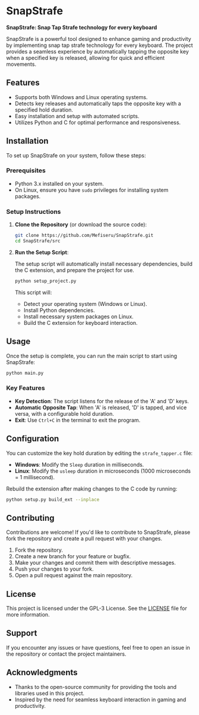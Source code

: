# SnapStrafe

**SnapStrafe: Snap Tap Strafe technology for every keyboard**

SnapStrafe is a powerful tool designed to enhance gaming and productivity by implementing snap tap strafe technology for every keyboard. The project provides a seamless experience by automatically tapping the opposite key when a specified key is released, allowing for quick and efficient movements.

## Features

- Supports both Windows and Linux operating systems.
- Detects key releases and automatically taps the opposite key with a specified hold duration.
- Easy installation and setup with automated scripts.
- Utilizes Python and C for optimal performance and responsiveness.

## Installation

To set up SnapStrafe on your system, follow these steps:

### Prerequisites

- Python 3.x installed on your system.
- On Linux, ensure you have `sudo` privileges for installing system packages.

### Setup Instructions

1. **Clone the Repository** (or download the source code):

   ```bash
   git clone https://github.com/Mefiseru/SnapStrafe.git
   cd SnapStrafe/src
   ```

2. **Run the Setup Script**:

   The setup script will automatically install necessary dependencies, build the C extension, and prepare the project for use.

   ```bash
   python setup_project.py
   ```

   This script will:
   - Detect your operating system (Windows or Linux).
   - Install Python dependencies.
   - Install necessary system packages on Linux.
   - Build the C extension for keyboard interaction.

## Usage

Once the setup is complete, you can run the main script to start using SnapStrafe:

```bash
python main.py
```

### Key Features

- **Key Detection**: The script listens for the release of the 'A' and 'D' keys.
- **Automatic Opposite Tap**: When 'A' is released, 'D' is tapped, and vice versa, with a configurable hold duration.
- **Exit**: Use `Ctrl+C` in the terminal to exit the program.

## Configuration

You can customize the key hold duration by editing the `strafe_tapper.c` file:

- **Windows**: Modify the `Sleep` duration in milliseconds.
- **Linux**: Modify the `usleep` duration in microseconds (1000 microseconds = 1 millisecond).

Rebuild the extension after making changes to the C code by running:

```bash
python setup.py build_ext --inplace
```

## Contributing

Contributions are welcome! If you'd like to contribute to SnapStrafe, please fork the repository and create a pull request with your changes.

1. Fork the repository.
2. Create a new branch for your feature or bugfix.
3. Make your changes and commit them with descriptive messages.
4. Push your changes to your fork.
5. Open a pull request against the main repository.

## License

This project is licensed under the GPL-3 License. See the [LICENSE](LICENSE) file for more information.

## Support

If you encounter any issues or have questions, feel free to open an issue in the repository or contact the project maintainers.

## Acknowledgments

- Thanks to the open-source community for providing the tools and libraries used in this project.
- Inspired by the need for seamless keyboard interaction in gaming and productivity.
